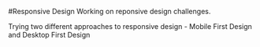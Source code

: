#Responsive Design
Working on reponsive design challenges.

Trying two different approaches to responsive design - Mobile First Design and Desktop First Design